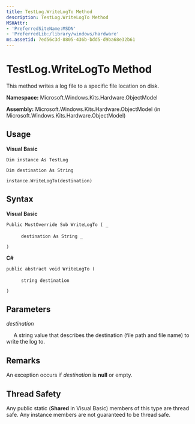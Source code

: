 ```yaml
---
title: TestLog.WriteLogTo Method
description: TestLog.WriteLogTo Method
MSHAttr:
- 'PreferredSiteName:MSDN'
- 'PreferredLib:/library/windows/hardware'
ms.assetid: 7ed56c3d-8805-436b-bdd5-d9ba68e32b61
---
```


# TestLog.WriteLogTo Method


This method writes a log file to a specific file location on disk.

**Namespace:** Microsoft.Windows.Kits.Hardware.ObjectModel

**Assembly:** Microsoft.Windows.Kits.Hardware.ObjectModel (in Microsoft.Windows.Kits.Hardware.ObjectModel)

## <span id="Usage"></span><span id="usage"></span><span id="USAGE"></span>Usage


**Visual Basic**

`Dim instance As TestLog`

`Dim destination As String`

`instance.WriteLogTo(destination)`

## <span id="Syntax"></span><span id="syntax"></span><span id="SYNTAX"></span>Syntax


**Visual Basic**

`Public MustOverride Sub WriteLogTo ( _`

          `destination As String _`

`)`

**C#**

`public abstract void WriteLogTo (`

          `string destination`

`)`

## <span id="Parameters"></span><span id="parameters"></span><span id="PARAMETERS"></span>Parameters


*destination*

     A string value that describes the destination (file path and file name) to write the log to.

## <span id="Remarks"></span><span id="remarks"></span><span id="REMARKS"></span>Remarks


An exception occurs if *destination* is **null** or empty.

## <span id="Thread_Safety"></span><span id="thread_safety"></span><span id="THREAD_SAFETY"></span>Thread Safety


Any public static (**Shared** in Visual Basic) members of this type are thread safe. Any instance members are not guaranteed to be thread safe.

 

 






